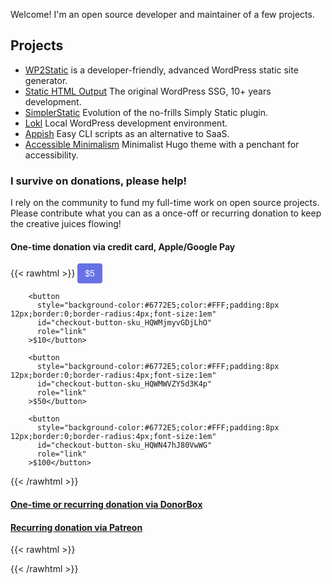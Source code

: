 ---
---

Welcome! I'm an open source developer and maintainer of a few projects.

## Projects

 - [WP2Static](https://wp2static.com) is a developer-friendly, advanced WordPress static site generator.
 - [Static HTML Output](https://statichtmloutput.com) The original WordPress SSG, 10+ years development.
 - [SimplerStatic](https://github.com/leonstafford/simplerstatic) Evolution of the no-frills Simply Static plugin.
 - [Lokl](https://lokl.dev) Local WordPress development environment.
 - [Appish](https://appi.sh) Easy CLI scripts as an alternative to SaaS.
 - [Accessible Minimalism](https://github.com/leonstafford/accessible-minimalism-hugo-theme) Minimalist Hugo theme with a penchant for accessibility.

### I survive on donations, please help!

I rely on the community to fund my full-time work on open source projects. Please contribute what you can as a once-off or recurring donation to keep the creative juices flowing!

#### One-time donation via credit card, Apple/Google Pay

{{< rawhtml >}}
 <button
          style="background-color:#6772E5;color:#FFF;padding:8px 12px;border:0;border-radius:4px;font-size:1em"
          id="checkout-button-sku_HQWKDw75VMLrDy"
          role="link"
        >$5</button>

        <button
          style="background-color:#6772E5;color:#FFF;padding:8px 12px;border:0;border-radius:4px;font-size:1em"
          id="checkout-button-sku_HQWMjmyvGDjLhO"
          role="link"
        >$10</button>

        <button
          style="background-color:#6772E5;color:#FFF;padding:8px 12px;border:0;border-radius:4px;font-size:1em"
          id="checkout-button-sku_HQWMWVZY5d3K4p"
          role="link"
        >$50</button>

        <button
          style="background-color:#6772E5;color:#FFF;padding:8px 12px;border:0;border-radius:4px;font-size:1em"
          id="checkout-button-sku_HQWN47hJ80VwWG"
          role="link"
        >$100</button>
{{< /rawhtml >}}

#### [One-time or recurring donation via DonorBox](https://donorbox.org/leonstafford)

#### [Recurring donation via Patreon](https://www.patreon.com/leonstafford)



  


{{< rawhtml >}}
<script>

function stripeReadyHandler () {
  var stripe = Stripe('pk_live_2ksLCet5WbcASOQed0elyh0Y');

  // one-time buttons
  document.querySelectorAll('button[id^="checkout-button-sku"]').forEach(buyButton => {
    var sku = buyButton.id.replace('checkout-button-', '');

    buyButton.addEventListener('click', function () {
      stripe.redirectToCheckout({
        items: [
          {sku: sku, quantity: 1}
        ],

        successUrl: 'https://ljs.dev/thanks-for-contributing',
        cancelUrl: 'https://ljs.dev',
      })
      .then(function (result) {
        if (result.error) {
          var displayError = document.getElementById('error-message');
          displayError.textContent = result.error.message;
        }
      });
    });
  });
  // recurring buttons
  document.querySelectorAll('button[id^="checkout-button-price"]').forEach(buyButton => {
    var price = buyButton.id.replace('checkout-button-', '');

    buyButton.addEventListener('click', function () {
      stripe.redirectToCheckout({
        lineItems: [{price: price, quantity: 1}],
        mode: 'subscription',

        successUrl: 'https://ljs.dev/thanks-for-contributing',
        cancelUrl: 'https://ljs.dev',
      })
      .then(function (result) {
        if (result.error) {
          var displayError = document.getElementById('error-message');
          displayError.textContent = result.error.message;
        }
      });
    });
  });
}

(function() {
    var script = document.createElement('script');
    script.type = 'text/javascript';
    script.src = 'https://js.stripe.com/v3';
    document.body.appendChild(script);
    script.onload = function() {
        stripeReadyHandler();
    };

  document.querySelectorAll('.crypto-button').forEach(cryptoButton => {
    cryptoButton.addEventListener('click', function () {
      // get relative input value
      var walletInput = cryptoButton.parentNode.querySelector('input');

      walletInput.select();
      walletInput.setSelectionRange(0, 99999); /*For mobile devices*/

      document.execCommand("copy");
    });
  });
})();
</script>
{{< /rawhtml >}}
